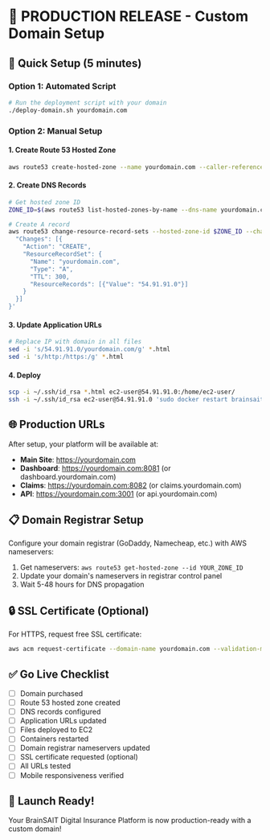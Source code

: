 # 🚀 PRODUCTION RELEASE - Custom Domain Setup

## 🎯 Quick Setup (5 minutes)

### Option 1: Automated Script
```bash
# Run the deployment script with your domain
./deploy-domain.sh yourdomain.com
```

### Option 2: Manual Setup

#### 1. Create Route 53 Hosted Zone
```bash
aws route53 create-hosted-zone --name yourdomain.com --caller-reference $(date +%s)
```

#### 2. Create DNS Records
```bash
# Get hosted zone ID
ZONE_ID=$(aws route53 list-hosted-zones-by-name --dns-name yourdomain.com --query 'HostedZones[0].Id' --output text | cut -d'/' -f3)

# Create A record
aws route53 change-resource-record-sets --hosted-zone-id $ZONE_ID --change-batch '{
  "Changes": [{
    "Action": "CREATE",
    "ResourceRecordSet": {
      "Name": "yourdomain.com",
      "Type": "A",
      "TTL": 300,
      "ResourceRecords": [{"Value": "54.91.91.0"}]
    }
  }]
}'
```

#### 3. Update Application URLs
```bash
# Replace IP with domain in all files
sed -i 's/54.91.91.0/yourdomain.com/g' *.html
sed -i 's/http:/https:/g' *.html
```

#### 4. Deploy
```bash
scp -i ~/.ssh/id_rsa *.html ec2-user@54.91.91.0:/home/ec2-user/
ssh -i ~/.ssh/id_rsa ec2-user@54.91.91.0 'sudo docker restart brainsait-web brainsait-dashboard brainsait-claims brainsait-health'
```

## 🌐 Production URLs

After setup, your platform will be available at:
- **Main Site**: https://yourdomain.com
- **Dashboard**: https://yourdomain.com:8081 (or dashboard.yourdomain.com)
- **Claims**: https://yourdomain.com:8082 (or claims.yourdomain.com)
- **API**: https://yourdomain.com:3001 (or api.yourdomain.com)

## 📋 Domain Registrar Setup

Configure your domain registrar (GoDaddy, Namecheap, etc.) with AWS nameservers:
1. Get nameservers: `aws route53 get-hosted-zone --id YOUR_ZONE_ID`
2. Update your domain's nameservers in registrar control panel
3. Wait 5-48 hours for DNS propagation

## 🔒 SSL Certificate (Optional)

For HTTPS, request free SSL certificate:
```bash
aws acm request-certificate --domain-name yourdomain.com --validation-method DNS
```

## ✅ Go Live Checklist

- [ ] Domain purchased
- [ ] Route 53 hosted zone created
- [ ] DNS records configured
- [ ] Application URLs updated
- [ ] Files deployed to EC2
- [ ] Containers restarted
- [ ] Domain registrar nameservers updated
- [ ] SSL certificate requested (optional)
- [ ] All URLs tested
- [ ] Mobile responsiveness verified

## 🎊 Launch Ready!

Your BrainSAIT Digital Insurance Platform is now production-ready with a custom domain!
